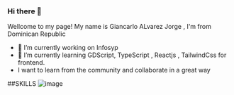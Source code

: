 ### Hi there 👋

<!--
**GiancarloAlvarez/GiancarloAlvarez** is a ✨ _special_ ✨ repository because its `README.md` (this file) appears on your GitHub profile.

Here are some ideas to get you started:
- 🤔 I’m looking for help with ...
- 💬 Ask me about ...
- 😄 Pronouns: ...
- 👯 I’m looking to collaborate on ...


- 📫 How to reach me: ...

- ⚡ Fun fact: ...
-->
Wellcome to my page! 
My name is Giancarlo ALvarez Jorge , I'm from Dominican Republic


- 🔭 I’m currently working on Infosyp
- 🌱 I’m currently learning GDScript, TypeScript , Reactjs , TailwindCss for frontend.
- I want to learn from the community and collaborate in a great way


##SKILLS
![image](https://github.com/user-attachments/assets/4d24d87c-d498-4b3a-a9f1-f26c081980cf)







